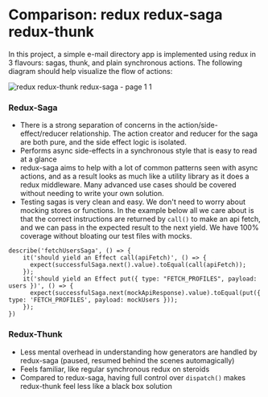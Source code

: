 # Comparison: redux redux-saga redux-thunk

In this project, a simple e-mail directory app is implemented using redux in 3 flavours: sagas, thunk, and plain synchronous actions. The following diagram should help visualize the flow of actions:

![redux redux-thunk redux-saga - page 1 1](https://cloud.githubusercontent.com/assets/5748440/26634296/2b0a8348-45e4-11e7-80fa-40543fdfc1b3.jpeg)

### Redux-Saga

- There is a strong separation of concerns in the action/side-effect/reducer relationship. The action creator and reducer for the saga are both pure, and the side effect logic is isolated.
- Performs async side-effects in a synchronous style that is easy to read at a glance
- redux-saga aims to help with a lot of common patterns seen with async actions, and as a result looks as much like a utility library as it does a redux middleware. Many advanced use cases should be covered without needing to write your own solution.
- Testing sagas is very clean and easy. We don't need to worry about mocking stores or functions. In the example below all we care about is that the correct instructions are returned by `call()` to make an api fetch, and we can pass in the expected result to the next yield. We have 100% coverage without bloating our test files with mocks.
```
describe('fetchUsersSaga', () => {
	it('should yield an Effect call(apiFetch)', () => {
	  expect(successfulSaga.next().value).toEqual(call(apiFetch));
	});
	it('should yield an Effect put({ type: "FETCH_PROFILES", payload: users })', () => {
	  expect(successfulSaga.next(mockApiResponse).value).toEqual(put({ type: 'FETCH_PROFILES', payload: mockUsers }));
	});
})
```

### Redux-Thunk

- Less mental overhead in understanding how generators are handled by redux-saga (paused, resumed behind the scenes automagically)
- Feels familiar, like regular synchronous redux on steroids
- Compared to redux-saga, having full control over `dispatch()` makes redux-thunk feel less like a black box solution
